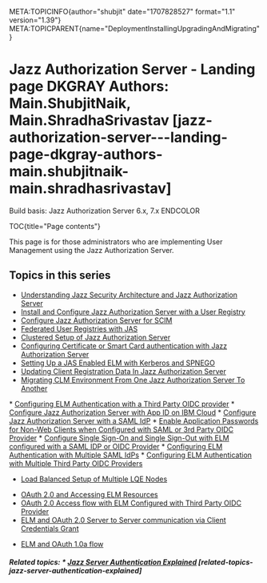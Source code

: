 META:TOPICINFO{author="shubjit" date="1707828527" format="1.1"
version="1.39"}
META:TOPICPARENT{name="DeploymentInstallingUpgradingAndMigrating"}

# Jazz Authorization Server - Landing page DKGRAY Authors: Main.ShubjitNaik, Main.ShradhaSrivastav [jazz-authorization-server---landing-page-dkgray-authors-main.shubjitnaik-main.shradhasrivastav]

Build basis: Jazz Authorization Server 6.x, 7.x ENDCOLOR

TOC{title="Page contents"}

This page is for those administrators who are implementing User
Management using the Jazz Authorization Server.

## Topics in this series

-   [Understanding Jazz Security Architecture and Jazz Authorization
    Server](AboutJazzAuthorizationServer)
-   [Install and Configure Jazz Authorization Server with a User
    Registry](JASUserRegistryConfig)
-   [Configure Jazz Authorization Server for SCIM](JASAndSCIM)
-   [Federated User Registries with JAS](JASSCIMFederatedRepositories)
-   [Clustered Setup of Jazz Authorization
    Server](PerformanceClusteredJAS)
-   [Configuring Certificate or Smart Card authentication with Jazz
    Authorization Server](https://jazz.net/library/article/90670)
-   [Setting Up a JAS Enabled ELM with Kerberos and
    SPNEGO](https://jazz.net/wiki/bin/view/Main/KerberosJASELMSetup)
-   [Updating Client Registration Data In Jazz Authorization
    Server](JASClientIdAndSecret)
-   [Migrating CLM Environment From One Jazz Authorization Server To
    Another](MigrationToAnotherJAS)

\* [Configuring ELM Authentication with a Third Party OIDC
provider](JASandOIDCProvider) \* [Configure Jazz Authorization Server
with App ID on IBM Cloud](JASandAppIDonIBMCloud) \* [Configure Jazz
Authorization Server with a SAML IdP](JASandSAML) \* [Enable Application
Passwords for Non-Web Clients when Configured with SAML or 3rd Party
OIDC Provider](EnableJASAppPasswords) \* [Configure Single Sign-On and
Single Sign-Out with ELM configured with a SAML IDP or OIDC
Provider](LogoutJASSAMLOIDC) \* [Configuring ELM Authentication with
Multiple SAML IdPs](JASMultipleSAMLIdPs) \* [Configuring ELM
Authentication with Multiple Third Party OIDC
Providers](JASMultipleIDPs)

-   [Load Balanced Setup of Multiple LQE Nodes](LoadBalancingLQEJAS)

<!-- -->

-   [OAuth 2.0 and Accessing ELM Resources](ELMAndOAuth20)
-   [OAuth 2.0 Access flow with ELM Configured with Third Party OIDC
    Provider](ELMAndOAuth20WithOIDCProvider)
-   [ELM and OAuth 2.0 Server to Server communication via Client
    Credentials Grant](ELMAndOAuth20ServerToServer)

<!-- -->

-   [ELM and OAuth 1.0a flow](ELMandOAuth10a)

##### Related topics: \* [Jazz Server Authentication Explained](https://jazz.net/library/article/75) [related-topics-jazz-server-authentication-explained]
